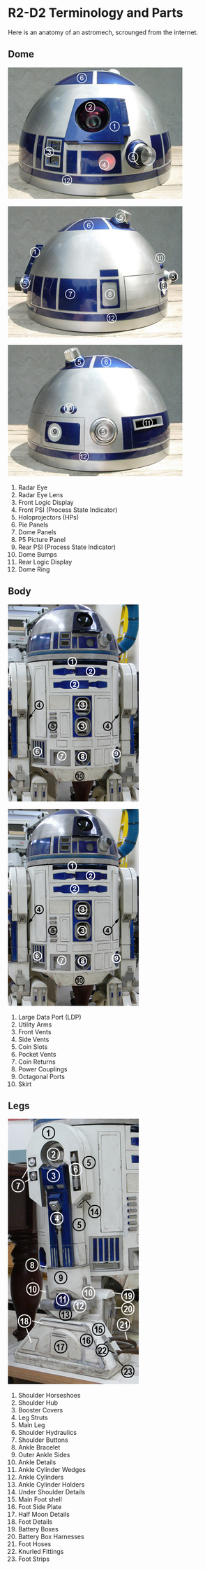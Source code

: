 # R2-D2 Terminology and Parts

Here is an anatomy of an astromech, scrounged from the internet.

## Dome

![](r2dome1.jpg)


![](r2dome2.jpg)


![](r2dome3.jpg)

1. Radar Eye
2. Radar Eye Lens
3. Front Logic Display
4. Front PSI (Process State Indicator)
5. Holoprojectors (HPs)
6. Pie Panels
7. Dome Panels
8. P5 Picture Panel
9. Rear PSI (Process State Indicator)
10. Dome Bumps
11. Rear Logic Display
12. Dome Ring

## Body

![](r2body1.jpg)

![](r2body1.jpg)

1. Large Data Port (LDP)
2. Utility Arms
3. Front Vents
4. Side Vents
5. Coin Slots
6. Pocket Vents
7. Coin Returns
8. Power Couplings
9. Octagonal Ports
10. Skirt

## Legs

![](r2leg1.jpg)

1. Shoulder Horseshoes
2. Shoulder Hub
3. Booster Covers
4. Leg Struts
5. Main Leg
6. Shoulder Hydraulics
7. Shoulder Buttons
8. Ankle Bracelet
9. Outer Ankle Sides
10. Ankle Details
11. Ankle Cylinder Wedges
12. Ankle Cylinders
13. Ankle Cylinder Holders
14. Under Shoulder Details
15. Main Foot shell
16. Foot Side Plate
17. Half Moon Details
18. Foot Details
19. Battery Boxes
20. Battery Box Harnesses
21. Foot Hoses
22. Knurled Fittings
23. Foot Strips
